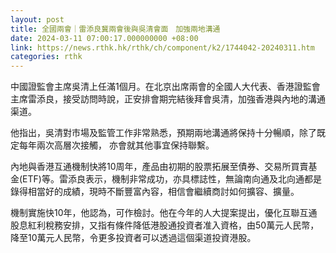 ```yaml
---
layout: post
title: 全國兩會｜雷添良冀兩會後與吳清會面　加強兩地溝通
date: 2024-03-11 07:00:17.000000000 +08:00
link: https://news.rthk.hk/rthk/ch/component/k2/1744042-20240311.htm
categories: rthk
---
```


中國證監會主席吳清上任滿1個月。在北京出席兩會的全國人大代表、香港證監會主席雷添良，接受訪問時說，正安排會期完結後拜會吳清，加強香港與內地的溝通渠道。

他指出，吳清對市場及監管工作非常熟悉，預期兩地溝通將保持十分暢順，除了既定每年兩次高層次接觸， 亦會就其他事宜保持聯繫。

內地與香港互通機制快將10周年，產品由初期的股票拓展至債券、交易所買賣基金(ETF)等。雷添良表示，機制非常成功，亦具標誌性，無論南向通及北向通都是錄得相當好的成績，現時不斷豐富內容，相信會繼續商討如何擴容、擴量。

機制實施快10年，他認為，可作檢討。他在今年的人大提案提出，優化互聯互通股息紅利稅務安排，又指有條件降低港股通投資者准入資格，由50萬元人民幣，降至10萬元人民幣，令更多投資者可以透過這個渠道投資港股。
